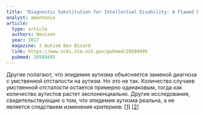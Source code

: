 ```yaml
---
title: "Diagnostic Substitution for Intellectual Disability: A Flawed Explanation for the Rise in Autism"
analyst: amantonio
article:
  type: article
  authors: Nevison
  year: 2017
  magazine: J Autism Dev Disord
  link: https://www.ncbi.nlm.nih.gov/pubmed/28589495
  pubmed: 28589495
---
```


Другие полагают, что эпидемия аутизма объясняется заменой диагноза с умственной отсталости на аутизм. Но это не так. Количество случаев умственной отсталости остается примерно одинаковым, тогда как количество аутистов растет экспоненциально.
Другие исследования, свидетельствующие о том, что эпидемия аутизма реальна, а не является следствием изменения критериев: [[1]](https://www.ncbi.nlm.nih.gov/pubmed/19234401) [[2]](https://www.ncbi.nlm.nih.gov/pubmed/12860781)
